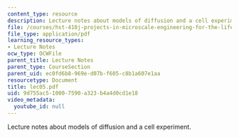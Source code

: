 ```yaml
---
content_type: resource
description: Lecture notes about models of diffusion and a cell experiment.
file: /courses/hst-410j-projects-in-microscale-engineering-for-the-life-sciences-spring-2007/9d755ac510007590a323b4a4d0cd1e18_lec05.pdf
file_type: application/pdf
learning_resource_types:
- Lecture Notes
ocw_type: OCWFile
parent_title: Lecture Notes
parent_type: CourseSection
parent_uid: ec0fd6b8-969e-d07b-f605-c8b1a607e1aa
resourcetype: Document
title: lec05.pdf
uid: 9d755ac5-1000-7590-a323-b4a4d0cd1e18
video_metadata:
  youtube_id: null
---
```

Lecture notes about models of diffusion and a cell experiment.


